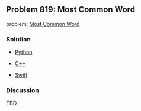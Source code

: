 ## Problem 819: Most Common Word

problem: [Most Common Word](https://leetcode.com/problems/most-common-word/)

### Solution

- [Python](../python/problem819.py)

- [C++](../cpp/problem819.cpp)

- [Swift](../swift/problem819.swift)

### Discussion

TBD

